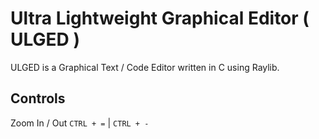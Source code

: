 # Ultra Lightweight Graphical Editor ( ULGED )
ULGED is a Graphical Text / Code Editor written in C using Raylib.

## Controls
Zoom In / Out ```CTRL + =``` | ```CTRL + -``` 
